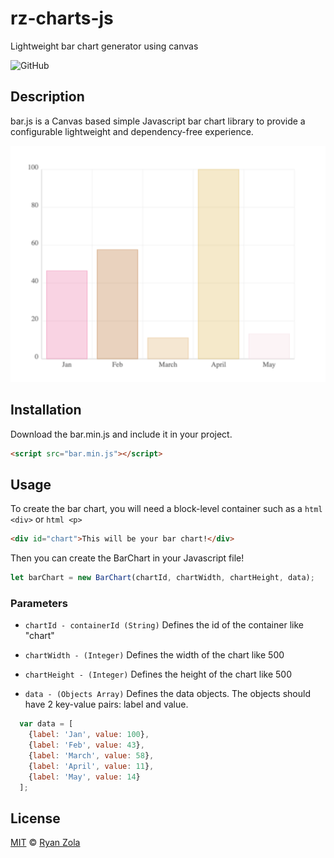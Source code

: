 # rz-charts-js
Lightweight bar chart generator using canvas

![GitHub](https://img.shields.io/github/license/ryanzola/rz-charts-js.svg)

## Description
bar.js is a Canvas based simple Javascript bar chart library to provide a configurable lightweight and dependency-free experience.

![](https://github.com/ryanzola/rz-charts-js/blob/master/bar.png)

## Installation
Download the bar.min.js and include it in your project.
```html
<script src="bar.min.js"></script>
```

## Usage
To create the bar chart, you will need a block-level container such as a ```html <div>``` or ```html <p>```
```html
<div id="chart">This will be your bar chart!</div>
```
Then you can create the BarChart in your Javascript file!
```js
let barChart = new BarChart(chartId, chartWidth, chartHeight, data);
```

### Parameters
  - `chartId - containerId (String)`
    Defines the id of the container like "chart"

  - `chartWidth - (Integer)`
    Defines the width of the chart like 500

  - `chartHeight - (Integer)`
    Defines the height of the chart like 500

  - `data - (Objects Array)`
    Defines the data objects. The objects should have 2 key-value pairs: label and value.
```js
  var data = [
    {label: 'Jan', value: 100},
    {label: 'Feb', value: 43},
    {label: 'March', value: 58},
    {label: 'April', value: 11},
    {label: 'May', value: 14}
  ];
```

## License
[MIT](LICENSE.md) © [Ryan Zola](https://github.com/ryanzola)

